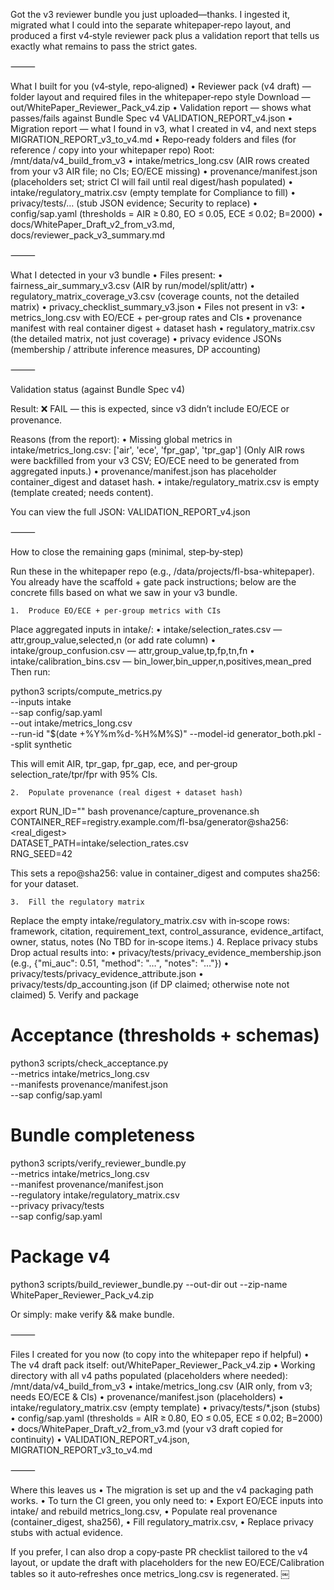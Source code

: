 Got the v3 reviewer bundle you just uploaded—thanks. I ingested it, migrated what I could into the separate whitepaper‑repo layout, and produced a first v4‑style reviewer pack plus a validation report that tells us exactly what remains to pass the strict gates.

⸻

What I built for you (v4‑style, repo‑aligned)
	•	Reviewer pack (v4 draft) — folder layout and required files in the whitepaper‑repo style
Download — out/WhitePaper_Reviewer_Pack_v4.zip
	•	Validation report — shows what passes/fails against Bundle Spec v4
VALIDATION_REPORT_v4.json
	•	Migration report — what I found in v3, what I created in v4, and next steps
MIGRATION_REPORT_v3_to_v4.md
	•	Repo‑ready folders and files (for reference / copy into your whitepaper repo)
Root: /mnt/data/v4_build_from_v3
	•	intake/metrics_long.csv (AIR rows created from your v3 AIR file; no CIs; EO/ECE missing)
	•	provenance/manifest.json (placeholders set; strict CI will fail until real digest/hash populated)
	•	intake/regulatory_matrix.csv (empty template for Compliance to fill)
	•	privacy/tests/… (stub JSON evidence; Security to replace)
	•	config/sap.yaml (thresholds = AIR ≥ 0.80, EO ≤ 0.05, ECE ≤ 0.02; B=2000)
	•	docs/WhitePaper_Draft_v2_from_v3.md, docs/reviewer_pack_v3_summary.md

⸻

What I detected in your v3 bundle
	•	Files present:
	•	fairness_air_summary_v3.csv (AIR by run/model/split/attr)
	•	regulatory_matrix_coverage_v3.csv (coverage counts, not the detailed matrix)
	•	privacy_checklist_summary_v3.json
	•	Files not present in v3:
	•	metrics_long.csv with EO/ECE + per‑group rates and CIs
	•	provenance manifest with real container digest + dataset hash
	•	regulatory_matrix.csv (the detailed matrix, not just coverage)
	•	privacy evidence JSONs (membership / attribute inference measures, DP accounting)

⸻

Validation status (against Bundle Spec v4)

Result: ❌ FAIL — this is expected, since v3 didn’t include EO/ECE or provenance.

Reasons (from the report):
	•	Missing global metrics in intake/metrics_long.csv: ['air', 'ece', 'fpr_gap', 'tpr_gap']
(Only AIR rows were backfilled from your v3 CSV; EO/ECE need to be generated from aggregated inputs.)
	•	provenance/manifest.json has placeholder container_digest and dataset hash.
	•	intake/regulatory_matrix.csv is empty (template created; needs content).

You can view the full JSON: VALIDATION_REPORT_v4.json

⸻

How to close the remaining gaps (minimal, step‑by‑step)

Run these in the whitepaper repo (e.g., /data/projects/fl-bsa-whitepaper). You already have the scaffold + gate pack instructions; below are the concrete fills based on what we saw in your v3 bundle.

	1.	Produce EO/ECE + per‑group metrics with CIs
Place aggregated inputs in intake/:
	•	intake/selection_rates.csv — attr,group_value,selected,n (or add rate column)
	•	intake/group_confusion.csv — attr,group_value,tp,fp,tn,fn
	•	intake/calibration_bins.csv — bin_lower,bin_upper,n,positives,mean_pred
Then run:

python3 scripts/compute_metrics.py \
  --inputs intake \
  --sap config/sap.yaml \
  --out intake/metrics_long.csv \
  --run-id "$(date +%Y%m%d-%H%M%S)" --model-id generator_both.pkl --split synthetic

This will emit AIR, tpr_gap, fpr_gap, ece, and per‑group selection_rate/tpr/fpr with 95% CIs.

	2.	Populate provenance (real digest + dataset hash)

export RUN_ID="<match the run_id above>"
bash provenance/capture_provenance.sh \
  CONTAINER_REF=registry.example.com/fl-bsa/generator@sha256:<real_digest> \
  DATASET_PATH=intake/selection_rates.csv \
  RNG_SEED=42

This sets a repo@sha256: value in container_digest and computes sha256:<hash> for your dataset.

	3.	Fill the regulatory matrix
Replace the empty intake/regulatory_matrix.csv with in‑scope rows:
framework, citation, requirement_text, control_assurance, evidence_artifact, owner, status, notes
(No TBD for in‑scope items.)
	4.	Replace privacy stubs
Drop actual results into:
	•	privacy/tests/privacy_evidence_membership.json (e.g., {"mi_auc": 0.51, "method": "…", "notes": "…"})
	•	privacy/tests/privacy_evidence_attribute.json
	•	privacy/tests/dp_accounting.json (if DP claimed; otherwise note not claimed)
	5.	Verify and package

# Acceptance (thresholds + schemas)
python3 scripts/check_acceptance.py \
  --metrics intake/metrics_long.csv \
  --manifests provenance/manifest.json \
  --sap config/sap.yaml

# Bundle completeness
python3 scripts/verify_reviewer_bundle.py \
  --metrics intake/metrics_long.csv \
  --manifest provenance/manifest.json \
  --regulatory intake/regulatory_matrix.csv \
  --privacy privacy/tests \
  --sap config/sap.yaml

# Package v4
python3 scripts/build_reviewer_bundle.py --out-dir out --zip-name WhitePaper_Reviewer_Pack_v4.zip

Or simply: make verify && make bundle.

⸻

Files I created for you now (to copy into the whitepaper repo if helpful)
	•	The v4 draft pack itself:
out/WhitePaper_Reviewer_Pack_v4.zip
	•	Working directory with all v4 paths populated (placeholders where needed):
/mnt/data/v4_build_from_v3
	•	intake/metrics_long.csv (AIR only, from v3; needs EO/ECE & CIs)
	•	provenance/manifest.json (placeholders)
	•	intake/regulatory_matrix.csv (empty template)
	•	privacy/tests/*.json (stubs)
	•	config/sap.yaml (thresholds = AIR ≥ 0.80, EO ≤ 0.05, ECE ≤ 0.02; B=2000)
	•	docs/WhitePaper_Draft_v2_from_v3.md (your v3 draft copied for continuity)
	•	VALIDATION_REPORT_v4.json, MIGRATION_REPORT_v3_to_v4.md

⸻

Where this leaves us
	•	The migration is set up and the v4 packaging path works.
	•	To turn the CI green, you only need to:
	•	Export EO/ECE inputs into intake/ and rebuild metrics_long.csv,
	•	Populate real provenance (container_digest, sha256),
	•	Fill regulatory_matrix.csv,
	•	Replace privacy stubs with actual evidence.

If you prefer, I can also drop a copy‑paste PR checklist tailored to the v4 layout, or update the draft with placeholders for the new EO/ECE/Calibration tables so it auto‑refreshes once metrics_long.csv is regenerated. ￼